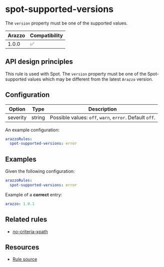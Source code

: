 # spot-supported-versions

The `version` property must be one of the supported values.

| Arazzo | Compatibility |
| ------ | ------------- |
| 1.0.0  | ✅            |

## API design principles

This rule is used with Spot.
The `version` property must be one of the Spot-supported values which may be different from the latest `Arazzo` version.

## Configuration

| Option   | Type   | Description                                             |
| -------- | ------ | ------------------------------------------------------- |
| severity | string | Possible values: `off`, `warn`, `error`. Default `off`. |

An example configuration:

```yaml
arazzoRules:
  spot-supported-versions: error
```

## Examples

Given the following configuration:

```yaml
arazzoRules:
  spot-supported-versions: error
```

Example of a **correct** entry:

```yaml Object example
arazzo: 1.0.1
```

## Related rules

- [no-criteria-xpath](./no-criteria-xpath.md)

## Resources

- [Rule source](https://github.com/Redocly/redocly-cli/blob/main/packages/core/src/rules/spot/spot-supported-versions.ts)

